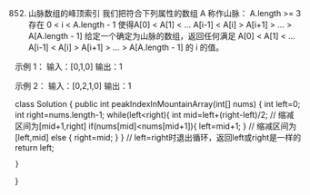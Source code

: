 852. 山脉数组的峰顶索引
我们把符合下列属性的数组 A 称作山脉：
A.length >= 3
存在 0 < i < A.length - 1 使得A[0] < A[1] < ... A[i-1] < A[i] > A[i+1] > ... > A[A.length - 1]
给定一个确定为山脉的数组，返回任何满足 A[0] < A[1] < ... A[i-1] < A[i] > A[i+1] > ... > A[A.length - 1] 的 i 的值。
 
示例 1：
输入：[0,1,0]
输出：1

示例 2：
输入：[0,2,1,0]
输出：1

class Solution {
    public int peakIndexInMountainArray(int[] nums) {
        int left=0;
        int right=nums.length-1;
        while(left<right){
            int mid=left+(right-left)/2;
            // 缩减区间为[mid+1,right]
            if(nums[mid]<nums[mid+1]){
                left=mid+1;
            }
            // 缩减区间为[left,mid]
            else {
                right=mid;
            }
        }
        // left=right时退出循环，返回left或right是一样的
        return left;

    }
}

